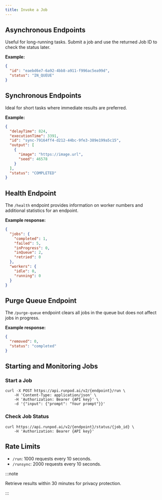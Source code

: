 ```yaml
---
title: Invoke a Job
---
```




## Asynchronous Endpoints

Useful for long-running tasks. Submit a job and use the returned Job ID to check the status later.

**Example:**

```json
{
  "id": "eaebd6e7-6a92-4bb8-a911-f996ac5ea99d",
  "status": "IN_QUEUE"
}
```

## Synchronous Endpoints

Ideal for short tasks where immediate results are preferred.

**Example:**

```json
{
  "delayTime": 824,
  "executionTime": 3391,
  "id": "sync-79164ff4-d212-44bc-9fe3-389e199a5c15",
  "output": [
    {
      "image": "https://image.url",
      "seed": 46578
    }
  ],
  "status": "COMPLETED"
}
```

## Health Endpoint

The `/health` endpoint provides information on worker numbers and additional statistics for an endpoint.

**Example response:**

```json
{
  "jobs": {
    "completed": 1,
    "failed": 5,
    "inProgress": 0,
    "inQueue": 2,
    "retried": 0
  },
  "workers": {
    "idle": 0,
    "running": 0
  }
}
```

## Purge Queue Endpoint

The `/purge-queue` endpoint clears all jobs in the queue but does not affect jobs in progress.

**Example response:**

```json
{
  "removed": 0,
  "status": "completed"
}
```

## Starting and Monitoring Jobs

### Start a Job

```curl
curl -X POST https://api.runpod.ai/v2/{endpoint}/run \
    -H 'Content-Type: application/json' \
    -H 'Authorization: Bearer {API key}' \
    -d '{"input": {"prompt": "Your prompt"}}'
```

### Check Job Status

```curl
curl https://api.runpod.ai/v2/{endpoint}/status/{job_id} \
    -H 'Authorization: Bearer {API key}'
```

## Rate Limits

- `/run`: 1000 requests every 10 seconds.
- `/runsync`: 2000 requests every 10 seconds.

:::note

Retrieve results within 30 minutes for privacy protection.

:::
